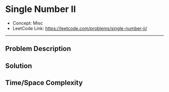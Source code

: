# Single Number II

- Concept: Misc
- LeetCode Link: https://leetcode.com/problems/single-number-ii/

---

## Problem Description

## Solution

## Time/Space Complexity

